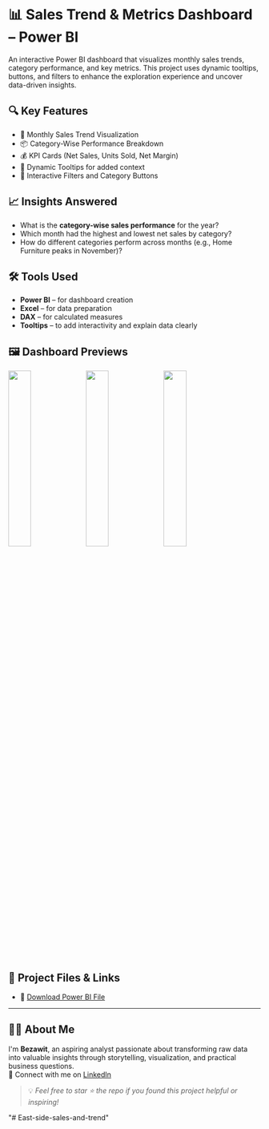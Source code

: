 # 📊 Sales Trend & Metrics Dashboard – Power BI

An interactive Power BI dashboard that visualizes monthly sales trends, category performance, and key metrics. This project uses dynamic tooltips, buttons, and filters to enhance the exploration experience and uncover data-driven insights.

## 🔍 Key Features

- 📅 Monthly Sales Trend Visualization
- 📦 Category-Wise Performance Breakdown
- 💰 KPI Cards (Net Sales, Units Sold, Net Margin)
- 🧭 Dynamic Tooltips for added context
- 🔘 Interactive Filters and Category Buttons

## 📈 Insights Answered

- What is the **category-wise sales performance** for the year?
- Which month had the highest and lowest net sales by category?
- How do different categories perform across months (e.g., Home Furniture peaks in November)?

## 🛠️ Tools Used

- **Power BI** – for dashboard creation
- **Excel** – for data preparation
- **DAX** – for calculated measures
- **Tooltips** – to add interactivity and explain data clearly

## 🖼️ Dashboard Previews

<p float="left">
  <img src="screenshots/image1.png" width="30%" />
  <img src="screenshots/image2.png" width="30%" />
  <img src="screenshots/image3.png" width="30%" />
</p>

## 🔗 Project Files & Links

- 📎 [Download Power BI File](https://github.com/YourUsername/YourRepoName/blob/main/SalesDashboard.pbix)

---

## 🙋‍♀️ About Me

I'm **Bezawit**, an aspiring analyst passionate about transforming raw data into valuable insights through storytelling, visualization, and practical business questions.  
🔗 Connect with me on [LinkedIn](https://www.linkedin.com/in/your-link-here)

> 💡 *Feel free to star ⭐ the repo if you found this project helpful or inspiring!*

"# East-side-sales-and-trend" 
